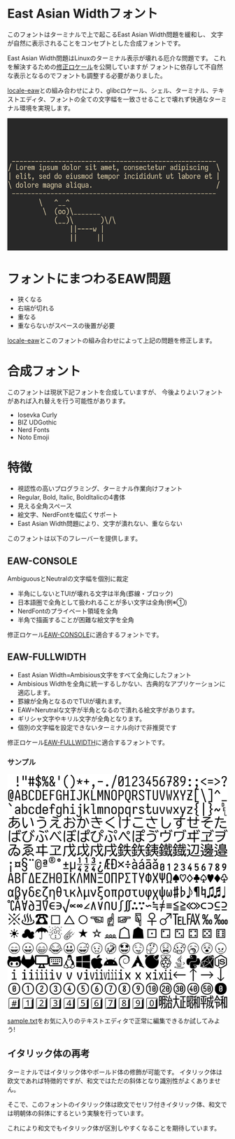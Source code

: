 # East Asian Widthフォント

このフォントはターミナルで上で起こるEast Asian Width問題を緩和し、
文字が自然に表示されることをコンセプトとした合成フォントです。

East Asian Width問題はLinuxのターミナル表示が壊れる厄介な問題です。
これを解決するための[修正ロケール](https://github.com/hamano/locale-eaw)を公開していますが
フォントに依存して不自然な表示となるのでフォントも調整する必要がありました。

[locale-eaw](https://github.com/hamano/locale-eaw)との組み合わせにより、glibcロケール、シェル、ターミナル、テキストエディタ、フォントの全ての文字幅を一致させることで壊れず快適なターミナル環境を実現します。

![cowsay](sample/cowsay/cowsay.gif)

# フォントにまつわるEAW問題
- 狭くなる
- 右端が切れる
- 重なる
- 重ならないがスペースの後置が必要

[locale-eaw](https://github.com/hamano/locale-eaw)とこのフォントの組み合わせによって上記の問題を修正します。

# 合成フォント

このフォントは現状下記フォントを合成していますが、
今後よりよいフォントがあれば入れ替えを行う可能性があります。

- Iosevka Curly
- BIZ UDGothic
- Nerd Fonts
- Noto Emoji

# 特徴

- 視認性の高いプログラミング、ターミナル作業向けフォント
- Regular, Bold, Italic, BoldItalicの4書体
- 見える全角スペース
- 絵文字、NerdFontを幅広くサポート
- East Asian Width問題により、文字が潰れない、重ならない

このフォントは以下のフレーバーを提供します。

## EAW-CONSOLE
AmbiguousとNeutralの文字幅を個別に裁定

- 半角にしないとTUIが壊れる文字は半角(罫線・ブロック)
- 日本語圏で全角として扱われることが多い文字は全角(例※①)
- NerdFontのプライベート領域を全角
- 半角で描画することが困難な絵文字を全角

修正ロケール[EAW-CONSOLE](https://github.com/hamano/locale-eaw)に適合するフォントです。

## EAW-FULLWIDTH
- East Asian Width=Ambisious文字をすべて全角にしたフォント
- Ambisious Widthを全角に統一するしかない、古典的なアプリケーションに適応します。
- 罫線が全角となるのでTUIが壊れます。
- EAW=Nerutralな文字が半角となるので潰れる絵文字があります。
- ギリシャ文字やキリル文字が全角となります。
- 個別の文字幅を設定できないターミナル向けで非推奨です

修正ロケール[EAW-FULLWIDTH](https://github.com/hamano/locale-eaw)に適合するフォントです。

### サンプル

![EAW-CONSOLEのサンプル画像](./sample/sample.png)

[sample.txt](./sample/sample.txt)をお気に入りのテキストエディタで正常に編集できるか試してみよう!

## イタリック体の再考

ターミナルではイタリック体やボールド体の修飾が可能です。
イタリック体は欧文であれば特徴的ですが、和文ではただの斜体となり識別性がよくありません。

そこで、このフォントのイタリック体は欧文でセリフ付きイタリック体、和文では明朝体の斜体にするという実験を行っています。

これにより和文でもイタリック体が区別しやすくなることを期待しています。

